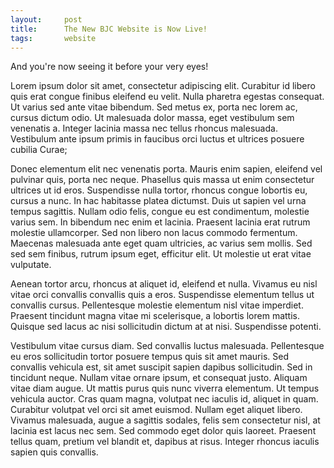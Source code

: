 ```yaml
---
layout:     post
title:      The New BJC Website is Now Live!
tags:       website
---
```

And you're now seeing it before your very eyes!

Lorem ipsum dolor sit amet, consectetur adipiscing elit. Curabitur id libero quis erat congue finibus eleifend eu velit. Nulla pharetra egestas consequat. Ut varius sed ante vitae bibendum. Sed metus ex, porta nec lorem ac, cursus dictum odio. Ut malesuada dolor massa, eget vestibulum sem venenatis a. Integer lacinia massa nec tellus rhoncus malesuada. Vestibulum ante ipsum primis in faucibus orci luctus et ultrices posuere cubilia Curae;

Donec elementum elit nec venenatis porta. Mauris enim sapien, eleifend vel pulvinar quis, porta nec neque. Phasellus quis massa ut enim consectetur ultrices ut id eros. Suspendisse nulla tortor, rhoncus congue lobortis eu, cursus a nunc. In hac habitasse platea dictumst. Duis ut sapien vel urna tempus sagittis. Nullam odio felis, congue eu est condimentum, molestie varius sem. In bibendum nec enim et lacinia. Praesent lacinia erat rutrum molestie ullamcorper. Sed non libero non lacus commodo fermentum. Maecenas malesuada ante eget quam ultricies, ac varius sem mollis. Sed sed sem finibus, rutrum ipsum eget, efficitur elit. Ut molestie ut erat vitae vulputate.

Aenean tortor arcu, rhoncus at aliquet id, eleifend et nulla. Vivamus eu nisl vitae orci convallis convallis quis a eros. Suspendisse elementum tellus ut convallis cursus. Pellentesque molestie elementum nisl vitae imperdiet. Praesent tincidunt magna vitae mi scelerisque, a lobortis lorem mattis. Quisque sed lacus ac nisi sollicitudin dictum at at nisi. Suspendisse potenti.

Vestibulum vitae cursus diam. Sed convallis luctus malesuada. Pellentesque eu eros sollicitudin tortor posuere tempus quis sit amet mauris. Sed convallis vehicula est, sit amet suscipit sapien dapibus sollicitudin. Sed in tincidunt neque. Nullam vitae ornare ipsum, et consequat justo. Aliquam vitae diam augue. Ut mattis purus quis nunc viverra elementum. Ut tempus vehicula auctor. Cras quam magna, volutpat nec iaculis id, aliquet in quam. Curabitur volutpat vel orci sit amet euismod. Nullam eget aliquet libero. Vivamus malesuada, augue a sagittis sodales, felis sem consectetur nisl, at lacinia est lacus nec sem. Sed commodo eget dolor quis laoreet. Praesent tellus quam, pretium vel blandit et, dapibus at risus. Integer rhoncus iaculis sapien quis convallis.